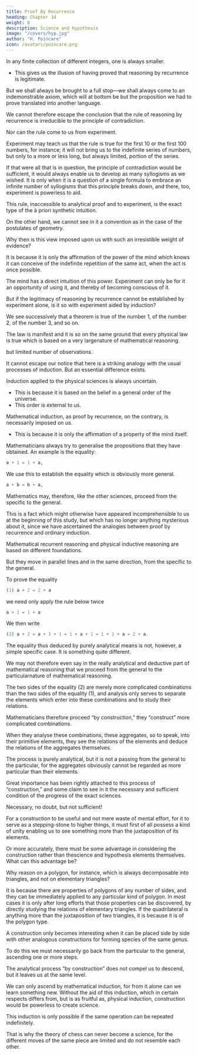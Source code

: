 ```yaml
---
title: Proof By Recurrence
heading: Chapter 1d
weight: 8
description: Science and Hypothesis
image: "/covers/hyp.jpg"
author: "H. Poincare"
icon: /avatars/poincare.png
---
```


<!-- VI. -->

In any finite collection of different integers, one is always smaller. 
- This gives us the illusion of having proved that reasoning by recurrence is legitimate. 

But we shall always be brought to a full stop—we shall always come to an indemonstrable axiom, which will at bottom be but the proposition we had to prove translated into another language. 

We cannot therefore escape the conclusion that the rule of reasoning by recurrence is irreducible to the principle of contradiction. 

Nor can the rule come to us from experiment. 

Experiment may teach us that the rule is true for the first 10 or the first 100 numbers, for instance; it will not bring us to the indefinite series of numbers, but only to a more or less long, but always limited, portion of the series.

If that were all that is in question, the principle of contradiction would be sufficient, it would always enable us to develop as many syllogisms as we wished. It is only when it is a question of a single formula to embrace an infinite number of syllogisms that this principle breaks down, and there, too, experiment is powerless to aid. 

This rule, inaccessible to analytical proof and to experiment, is the exact type of the à priori synthetic intuition. 

On the other hand, we cannot see in it a convention as in the case of the postulates of geometry.

Why then is this view imposed upon us with such an irresistible weight of evidence? 

It is because it is only the affirmation of the power of the mind which knows it can conceive of the indefinite repetition of the same act, when the act is once possible. 

The mind has a direct intuition of this power. Experiment can only be for it an opportunity of using it, and thereby of becoming conscious of it.

But if the legitimacy of reasoning by recurrence cannot be established by experiment alone, is it so with experiment aided by induction? 

We see successively that a theorem is true of the number 1, of the number 2, of the number 3, and so on.

The law is manifest and it is so on the same ground that every physical law is true which is based on a very largenature of mathematical reasoning.

but limited number of observations.

It cannot escape our notice that here is a striking analogy with the usual processes of induction. But an essential difference exists. 

Induction applied to the physical sciences is always uncertain. 
- This is because it is based on the belief in a general order of the universe. 
- This order is external to us. 

Mathematical induction, as proof by recurrence, on the contrary, is necessarily imposed on us. 
- This is because it is only the affirmation of a property of the mind itself.


<!-- VII. -->

Mathematicians always try to generalise the propositions that they have obtained. An example is the equality:

```elixir
a + 1 = 1 + a,
```

We use this to establish the equality which is obviously more general.

```elixir
a + b = b + a,
```

Mathematics may, therefore, like the other sciences, proceed from the specific to the general. 

This is a fact which might otherwise have appeared incomprehensible to us at the beginning of this study, but which has no longer anything mysterious about it, since we have ascertained the analogies between proof by recurrence and ordinary induction.

Mathematical recurrent reasoning and physical inductive reasoning are based on different foundations. 

But they move in parallel lines and in the same direction, from the specific to the general.

To prove the equality

```elixir
(1) a + 2 = 2 + a
```

we need only apply the rule below twice

```elixir
a + 1 = 1 + a
```
We then write

```elixir
(2) a + 2 = a + 1 + 1 = 1 + a + 1 = 1 + 1 + a = 2 + a.
```

The equality thus deduced by purely analytical means is not, however, a simple specific case. It is something quite different. 

We may not therefore even say in the really analytical and deductive part of mathematical reasoning that we proceed from the general to the particularnature of mathematical reasoning.

The two sides of the equality (2) are merely more complicated combinations than the two sides of the equality (1), and analysis only
serves to separate the elements which enter into these combinations and to study their relations.

Mathematicians therefore proceed “by construction,” they “construct” more complicated combinations. 

When they analyse these combinations, these aggregates, so to speak, into their primitive elements, they see the relations of the elements and deduce the relations of the aggregates themselves. 

The process is purely analytical, but it is not a passing from the general to the particular, for the aggregates obviously cannot be regarded as more particular than their elements.

Great importance has been rightly attached to this process of “construction,” and some claim to see in it the necessary and sufficient condition of the progress of the exact sciences. 

Necessary, no doubt, but not sufficient!

For a construction to be useful and not mere waste of mental effort, for it to serve as a stepping-stone to higher things, it must first of all possess a kind of unity enabling us to see something more than the juxtaposition of its elements. 

Or more accurately, there must be some advantage in considering the construction rather than thescience and hypothesis elements themselves. What can this advantage be? 

Why reason on a polygon, for instance, which is always decomposable into triangles, and not on elementary triangles?

It is because there are properties of polygons of any number of sides, and they can be immediately applied to any particular kind of polygon. In most cases it is only after long efforts that those properties can be discovered, by directly studying the relations of elementary triangles. If
the quadrilateral is anything more than the juxtaposition of two triangles, it is because it is of the polygon type.

A construction only becomes interesting when it can be placed side by side with other analogous constructions for forming species of the same genus. 

To do this we must necessarily go back from the particular to the general, ascending one or more steps. 

The analytical process “by construction” does not compel us to descend, but it leaves us at the same level. 

We can only ascend by mathematical induction, for from it alone can we learn something new. Without the aid of this induction, which in certain
respects differs from, but is as fruitful as, physical induction, construction would be powerless to create science.

This induction is only possible if the same operation can be repeated indefinitely. 

That is why the theory of chess can never become a science, for the different moves of the same piece are limited and do not resemble each other.
